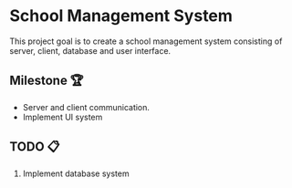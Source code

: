 # School Management System

This project goal is to create a school management system consisting of server, client, database and user interface.

## Milestone 🏆
* Server and client communication.
* Implement UI system  

## TODO 📋
1. Implement database system
